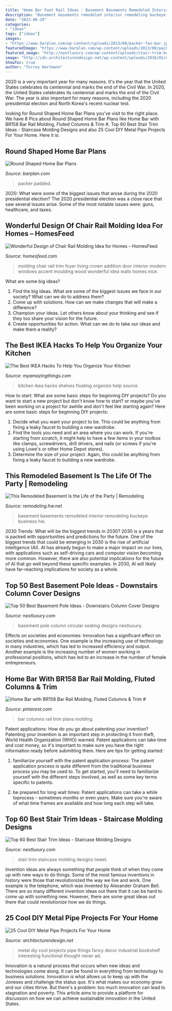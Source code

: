 ```yaml
---
title: "Home Bar Foot Rail Ideas : Basement Basements Remodeled Interior Remodeling Buckeye Business Hw"
description: "Basement basements remodeled interior remodeling buckeye business hw"
date: "2023-06-29"
categories:
- "ideas"
tags: ["ideas"]
images:
- "https://www.barplan.com/wp-content/uploads/2013/08/packer-fan-bar.jpg"
featuredImage: "https://www.barplan.com/wp-content/uploads/2013/08/packer-fan-bar.jpg"
featured_image: "http://nextluxury.com/wp-content/uploads/stair-trim-home-ideas.jpg"
image: "http://cdn.architecturendesign.net/wp-content/uploads/2016/01/AD-Cool-DIY-Metal-Projects-For-Your-Home-19.jpg"
ShowToc: true
author: "Torrey Hartmann"
---
```



2020 is a very important year for many reasons. It's the year that the United States celebrates its centennial and marks the end of the Civil War.
In 2020, the United States celebrates its centennial and marks the end of the Civil War. The year is also important for many reasons, including the 2020 presidential election and North Korea's recent nuclear test.

	

		
looking for Round Shaped Home Bar Plans you've visit to the right place. We have 8 Pics about Round Shaped Home Bar Plans like Home Bar with BR158 Bar Rail Molding, Fluted Columns &amp; Trim #, Top 60 Best Stair Trim Ideas - Staircase Molding Designs and also 25 Cool DIY Metal Pipe Projects For Your Home. Here it is:
		
    
## Round Shaped Home Bar Plans

<img loading=lazy src="https://www.barplan.com/wp-content/uploads/2013/08/packer-fan-bar.jpg" onerror="this.onerror=null;this.src='https://tse2.mm.bing.net/th?id=OIP.4emEtA9j8wlkr1vSXdA2CQHaJ4&amp;pid=15.1';" alt="Round Shaped Home Bar Plans">

_Source: barplan.com_

>packer padded. 

	

2020: What were some of the biggest issues that arose during the 2020 presidential election?
The 2020 presidential election was a close race that saw several issues arise. Some of the most notable issues were: guns, healthcare, and taxes.

    
## Wonderful Design Of Chair Rail Molding Idea For Homes – HomesFeed

<img loading=lazy src="https://homesfeed.com/wp-content/uploads/2015/04/cool-adorable-wonderful-cool-creative-nice-awesome-nice-chair-rail-molding-idea-with-nice-white-wooden-accent-design-for-modern-home.jpg" onerror="this.onerror=null;this.src='https://tse3.mm.bing.net/th?id=OIP.M0E9dWhlgg6I73ZFpLUdygHaE5&amp;pid=15.1';" alt="Wonderful Design of Chair Rail Molding Idea for Homes – HomesFeed">

_Source: homesfeed.com_

>molding chair rail trim foyer living crown addition door interior modern windows accent moulding wood wonderful idea walls homes nice. 

	

What are some big ideas?
1. Find the big ideas. What are some of the biggest issues we face in our society? What can we do to address them?
2. Come up with solutions. How can we make changes that will make a difference?
3. Champion your ideas. Let others know about your thinking and see if they too share your vision for the future.
4. Create opportunities for action. What can we do to take our ideas and make them a reality?

    
## The Best IKEA Hacks To Help You Organize Your Kitchen

<img loading=lazy src="http://myamazingthings.com/wp-content/uploads/2017/02/Floating-Shelves-678x1024.jpg" onerror="this.onerror=null;this.src='https://tse3.mm.bing.net/th?id=OIP.-D--rmX02BK7FM_SRJbbbwHaLL&amp;pid=15.1';" alt="The Best IKEA Hacks To Help You Organize Your Kitchen">

_Source: myamazingthings.com_

>kitchen ikea hacks shelves floating organize help source. 

	

How to start: What are some basic steps for beginning DIY projects?
Do you want to start a new project but don't know how to start? or maybe you've been working on a project for awhile and don't feel like starting again? Here are some basic steps for beginning DIY projects:
1. Decide what you want your project to be. This could be anything from fixing a leaky faucet to building a new wardrobe. 
2. Find the tools you need and an area where you can work. If you're starting from scratch, it might help to have a few items in your toolbox like clamps, screwdrivers, drill drivers, and nails (or screws if you're using Lowe's or other Home Depot stores). 
3. Determine the size of your project. Again, this could be anything from fixing a leaky faucet to building a new wardrobe. 

    
## This Remodeled Basement Is The Life Of The Party | Remodeling

<img loading=lazy src="https://cdnassets.hw.net/79/52/cdc1e0ef48e68bff0c4cd5f5597a/buckeye-basements-6-63.jpg" onerror="this.onerror=null;this.src='https://tse1.mm.bing.net/th?id=OIP.Mbi4ZW4IwzNrmTYYAFXoigHaE8&amp;pid=15.1';" alt="This Remodeled Basement Is the Life of the Party | Remodeling">

_Source: remodeling.hw.net_

>basement basements remodeled interior remodeling buckeye business hw. 

	

2030 Trends: What will be the biggest trends in 2030?
2030 is a years that is packed with opportunities and predictions for the future. One of the biggest trends that could be emerging in 2030 is the rise of artificial intelligence (AI). AI has already begun to make a major impact on our lives, with applications such as self-driving cars and computer vision becoming more common. However, there are also potential implications for the future of AI that go well beyond these specific examples. In 2030, AI will likely have far-reaching implications for society as a whole.

    
## Top 50 Best Basement Pole Ideas - Downstairs Column Cover Designs

<img loading=lazy src="http://nextluxury.com/wp-content/uploads/circular-seat-basement-pole-ideas.jpg" onerror="this.onerror=null;this.src='https://tse4.mm.bing.net/th?id=OIP.TsphJcx_oi81GTmJKjb5uAHaF7&amp;pid=15.1';" alt="Top 50 Best Basement Pole Ideas - Downstairs Column Cover Designs">

_Source: nextluxury.com_

>basement pole column circular seating designs nextluxury. 

	

Effects on societies and economies:
Innovation has a significant effect on societies and economies. One example is the increasing use of technology in many industries, which has led to increased efficiency and output. Another example is the increasing number of women working in professional positions, which has led to an increase in the number of female entrepreneurs.

    
## Home Bar With BR158 Bar Rail Molding, Fluted Columns &amp; Trim #

<img loading=lazy src="https://i.pinimg.com/736x/aa/dc/6e/aadc6e13d96b10a063d1fa1d0d177baa.jpg" onerror="this.onerror=null;this.src='https://tse3.mm.bing.net/th?id=OIP.VrkSbFNL-brCn9AbOc5xDQHaJ4&amp;pid=15.1';" alt="Home Bar with BR158 Bar Rail Molding, Fluted Columns &amp; Trim #">

_Source: pinterest.com_

>bar columns rail trim plans molding. 

	

Patent applications: How do you go about patenting your invention?
Patenting your invention is an important step in protecting it from theft, World Health Organization (WHO) warned. Patent applications can take time and cost money, so it's important to make sure you have the right information ready before submitting them. Here are tips for getting started:
1. familiarize yourself with the patent application process: The patent application process is quite different from the traditional business process you may be used to. To get started, you'll need to familiarize yourself with the different steps involved, as well as some key terms specific to patents.



2. be prepared for long wait times: Patent applications can take a while toprocess - sometimes months or even years. Make sure you're aware of what time frames are available and how long each step will take.



    
## Top 60 Best Stair Trim Ideas - Staircase Molding Designs

<img loading=lazy src="http://nextluxury.com/wp-content/uploads/stair-trim-home-ideas.jpg" onerror="this.onerror=null;this.src='https://tse3.mm.bing.net/th?id=OIP.7MlBieNba08edhFxc3-6FAAAAA&amp;pid=15.1';" alt="Top 60 Best Stair Trim Ideas - Staircase Molding Designs">

_Source: nextluxury.com_

>stair trim staircase molding designs tweet. 

	

Invention ideas are always something that people think of when they come up with new ways to do things. Some of the most famous inventions in history were those that revolutionized the way we live and work. One example is the telephone, which was invented by Alexander Graham Bell. There are so many different invention ideas out there that it can be hard to come up with something new. However, there are some great ideas out there that could revolutionize how we do things.

    
## 25 Cool DIY Metal Pipe Projects For Your Home

<img loading=lazy src="http://cdn.architecturendesign.net/wp-content/uploads/2016/01/AD-Cool-DIY-Metal-Projects-For-Your-Home-19.jpg" onerror="this.onerror=null;this.src='https://tse2.mm.bing.net/th?id=OIP.OKCSuPEjFUbTMFdQxIgBHAHaOM&amp;pid=15.1';" alt="25 Cool DIY Metal Pipe Projects For Your Home">

_Source: architecturendesign.net_

>metal diy cool projects pipe things fancy decor industrial bookshelf interesting functional thought never ad. 

	

Innovation is a natural process that occurs when new ideas and technologies come along. It can be found in everything from technology to business solutions. Innovation is what allows us to keep up with the Joneses and challenge the status quo. It's what makes our economy grow and our cities thrive. But there's a problem: too much innovation can lead to stagnation and poverty. This article aims to provide a platform for discussion on how we can achieve sustainable innovation in the United States.

